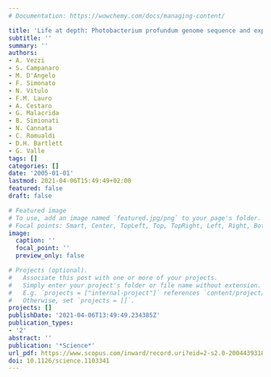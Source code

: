 ```yaml
---
# Documentation: https://wowchemy.com/docs/managing-content/

title: 'Life at depth: Photobacterium profundum genome sequence and expression analysis'
subtitle: ''
summary: ''
authors:
- A. Vezzi
- S. Campanaro
- M. D'Angelo
- F. Simonato
- N. Vitulo
- F.M. Lauro
- A. Cestaro
- G. Malacrida
- B. Simionati
- N. Cannata
- C. Romualdi
- D.H. Bartlett
- G. Valle
tags: []
categories: []
date: '2005-01-01'
lastmod: 2021-04-06T15:49:49+02:00
featured: false
draft: false

# Featured image
# To use, add an image named `featured.jpg/png` to your page's folder.
# Focal points: Smart, Center, TopLeft, Top, TopRight, Left, Right, BottomLeft, Bottom, BottomRight.
image:
  caption: ''
  focal_point: ''
  preview_only: false

# Projects (optional).
#   Associate this post with one or more of your projects.
#   Simply enter your project's folder or file name without extension.
#   E.g. `projects = ["internal-project"]` references `content/project/deep-learning/index.md`.
#   Otherwise, set `projects = []`.
projects: []
publishDate: '2021-04-06T13:49:49.234385Z'
publication_types:
- '2'
abstract: ''
publication: '*Science*'
url_pdf: https://www.scopus.com/inward/record.uri?eid=2-s2.0-20044393188&doi=10.1126%2fscience.1103341&partnerID=40&md5=cbdeb8e9aa2c7d86e3dbde1c56c2e320
doi: 10.1126/science.1103341
---
```

